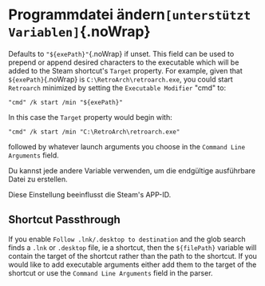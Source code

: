 # Programmdatei ändern`[unterstützt Variablen]`{.noWrap}

Defaults to `"${exePath}"`{.noWrap} if unset. This field can be used to prepend or append desired characters to the executable which will be added to the Steam shortcut's `Target` property. For example, given that `${exePath}`{.noWrap} is `C:\RetroArch\retroarch.exe`, you could start `Retroarch` minimized by setting the `Executable Modifier` "cmd" to:

```
"cmd" /k start /min "${exePath}"
```

In this case the `Target` property would begin with:
```
"cmd" /k start /min "C:\RetroArch\retroarch.exe"
```
followed by whatever launch arguments you choose in the `Command Line Arguments` field.

Du kannst jede andere Variable verwenden, um die endgültige ausführbare Datei zu erstellen.

Diese Einstellung beeinflusst die Steam's APP-ID.

## Shortcut Passthrough

If you enable `Follow .lnk/.desktop to destination` and the glob search finds a `.lnk` or `.desktop` file, ie a shortcut, then the `${filePath}` variable will contain the target of the shortcut rather than the path to the shortcut. If you would like to add executable arguments either add them to the target of the shortcut or use the `Command Line Arguments` field in the parser.
